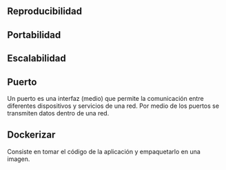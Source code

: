## Reproducibilidad

## Portabilidad

## Escalabilidad

## Puerto
Un puerto es una interfaz (medio) que permite la comunicación entre diferentes dispositivos y servicios de una red. Por medio de los puertos se transmiten datos dentro de una red.

## Dockerizar
Consiste en tomar el código de la aplicación y empaquetarlo en una imagen.
